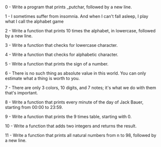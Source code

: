 0 - Write a program that prints _putchar, followed by a new line.



1 - I sometimes suffer from insomnia. And when I can't fall asleep, I play what I call the alphabet game

2 - Write a function that prints 10 times the alphabet, in lowercase, followed by a new line.

3 - Write a function that checks for lowercase character.

4 - Write a function that checks for alphabetic character.

5 - Write a function that prints the sign of a number.

6 - There is no such thing as absolute value in this world. You can only estimate what a thing is worth to you.

7 - There are only 3 colors, 10 digits, and 7 notes; it's what we do with them that's important. 

8 - Write a function that prints every minute of the day of Jack Bauer, starting from 00:00 to 23:59.

9 - Write a function that prints the 9 times table, starting with 0.

10 - Write a function that adds two integers and returns the result.

11 - Write a function that prints all natural numbers from n to 98, followed by a new line.
